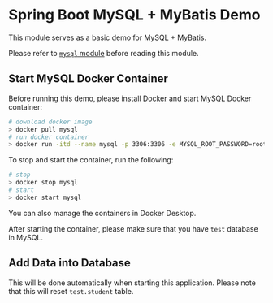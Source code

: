 # Spring Boot MySQL + MyBatis Demo

This module serves as a basic demo for MySQL + MyBatis.

Please refer to [`mysql` module](../mysql/README.md) before reading this module.

## Start MySQL Docker Container

Before running this demo, please install [Docker](https://docs.docker.com/engine/install/)
and start MySQL Docker container:

```bash
# download docker image
> docker pull mysql
# run docker container
> docker run -itd --name mysql -p 3306:3306 -e MYSQL_ROOT_PASSWORD=root mysql
```

To stop and start the container, run the following:

```bash
# stop
> docker stop mysql
# start
> docker start mysql
```

You can also manage the containers in Docker Desktop.

After starting the container, please make sure that you have `test` database in MySQL.

## Add Data into Database

This will be done automatically when starting this application.
Please note that this will reset `test.student` table.

